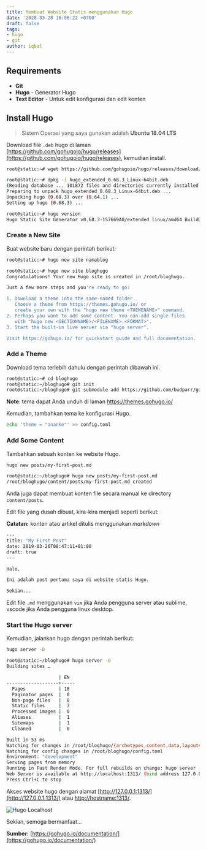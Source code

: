 ```yaml
---
title: Membuat Website Statis menggunakan Hugo
date: '2020-03-28 16:06:22 +0700'
draft: false
tags:
- hugo
- git
author: iqbal
---
```


## Requirements

- **Git**
- **Hugo** - Generator Hugo
- **Text Editor** - Untuk edit konfigurasi dan edit konten

## Install Hugo

> Sistem Operasi yang saya gunakan adalah **Ubuntu 18.04 LTS**

Download file `.deb` hugo di laman [https://github.com/gohugoio/hugo/releases](https://github.com/gohugoio/hugo/releases), kemudian install.

```bash
root@static:~# wget https://github.com/gohugoio/hugo/releases/download/v0.68.3/hugo_extended_0.68.3_Linux-64bit.deb
```

```bash
root@static:~# dpkg -i hugo_extended_0.68.3_Linux-64bit.deb
(Reading database ... 101872 files and directories currently installed.)
Preparing to unpack hugo_extended_0.68.3_Linux-64bit.deb ...
Unpacking hugo (0.68.3) over (0.64.1) ...
Setting up hugo (0.68.3) ...
```

```bash
root@static:~# hugo version
Hugo Static Site Generator v0.68.3-157669A0/extended linux/amd64 BuildDate: 2020-03-24T12:13:38Z
```

### Create a New Site

Buat website baru dengan perintah berikut:

```bash
root@static:~# hugo new site namablog
```

```bash
root@static:~# hugo new site bloghugo
Congratulations! Your new Hugo site is created in /root/bloghugo.

Just a few more steps and you're ready to go:

1. Download a theme into the same-named folder.
   Choose a theme from https://themes.gohugo.io/ or
   create your own with the "hugo new theme <THEMENAME>" command.
2. Perhaps you want to add some content. You can add single files
   with "hugo new <SECTIONNAME>/<FILENAME>.<FORMAT>".
3. Start the built-in live server via "hugo server".

Visit https://gohugo.io/ for quickstart guide and full documentation.
```

### Add a Theme

Download tema terlebih dahulu dengan perintah dibawah ini.

```bash
root@static:~# cd bloghugo
root@static:~/bloghugo# git init
root@static:~/bloghugo# git submodule add https://github.com/budparr/gohugo-theme-ananke.git themes/ananke
```

**Note**: tema dapat Anda unduh di laman https://themes.gohugo.io/

Kemudian, tambahkan tema ke konfigurasi Hugo.

```bash
echo 'theme = "ananke"' >> config.toml
```

### Add Some Content

Tambahkan sebuah konten ke website Hugo.

```bash
hugo new posts/my-first-post.md
```

```bash
root@static:~/bloghugo# hugo new posts/my-first-post.md
/root/bloghugo/content/posts/my-first-post.md created
```

Anda juga dapat membuat konten file secara manual ke directory `content/posts`.

Edit file yang dusah dibuat, kira-kira menjadi seperti berikut:

**Catatan:** konten atau artikel ditulis menggunakan _markdown_

```bash
---
title: "My First Post"
date: 2019-03-26T08:47:11+01:00
draft: true
---

Halo,

Ini adalah post pertama saya di website statis Hugo.

Sekian...
```

Edit file `.md` menggunakan `vim` jika Anda pengguna server atau sublime, vscode jika Anda pengguna linux desktop.

### Start the Hugo server

Kemudian, jalankan hugo dengan perintah berikut:

```bash
hugo server -D
```

```bash
root@static:~/bloghugo# hugo server -D
Building sites …

                   | EN  
-------------------+-----
  Pages            | 10  
  Paginator pages  |  0  
  Non-page files   |  0  
  Static files     |  3  
  Processed images |  0  
  Aliases          |  1  
  Sitemaps         |  1  
  Cleaned          |  0  

Built in 53 ms
Watching for changes in /root/bloghugo/{archetypes,content,data,layouts,static,themes}
Watching for config changes in /root/bloghugo/config.toml
Environment: "development"
Serving pages from memory
Running in Fast Render Mode. For full rebuilds on change: hugo server --disableFastRender
Web Server is available at http://localhost:1313/ (bind address 127.0.0.1)
Press Ctrl+C to stop
```

Akses website hugo dengan alamat [http://127.0.0.1:1313/](http://127.0.0.1:1313/) atau [http://hostname:1313/](http://hostname:1313/).

![Hugo Localhost](https://gh.iqbal.id/blog/img/hugo/localhost-hugo-site.png)

Sekian, semoga bermanfaat...

**Sumber:** [https://gohugo.io/documentation/](https://gohugo.io/documentation/)
